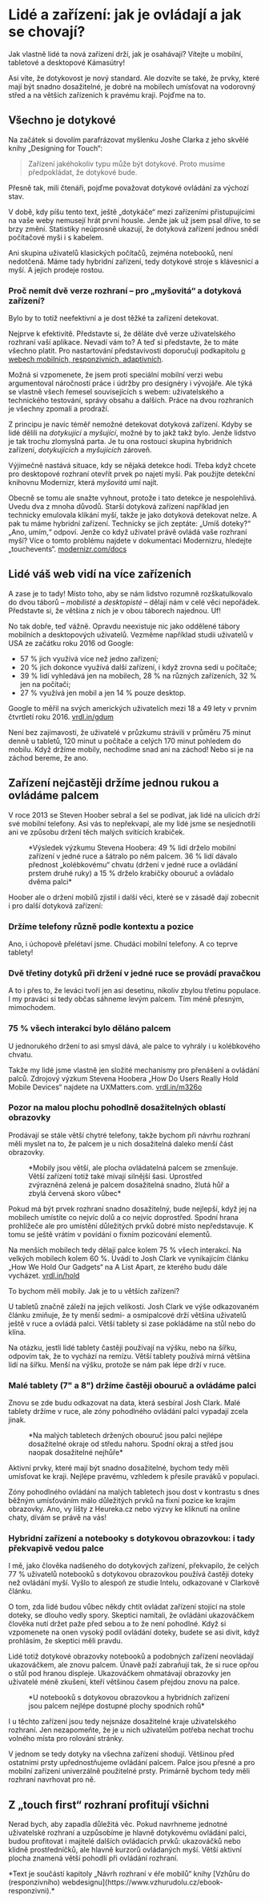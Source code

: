 # Lidé a zařízení: jak je ovládají a jak se chovají?

<div class="ebook-only" markdown="1">
Jak vlastně lidé ta nová zařízení drží, jak je osahávají? Vítejte u mobilní, tabletové a desktopové Kámasútry!
</div>

Asi víte, že dotykovost je nový standard. Ale dozvíte se také, že prvky, které mají být snadno dosažitelné, je dobré na mobilech umísťovat na vodorovný střed a na větších zařízeních k pravému kraji. Pojďme na to.

## Všechno je dotykové

Na začátek si dovolím parafrázovat myšlenku Joshe Clarka z jeho skvělé knihy „Designing for Touch“:

> Zařízení jakéhokoliv typu může být dotykové. Proto musíme předpokládat, že dotykové bude.

Přesně tak, milí čtenáři, pojďme považovat dotykové ovládání za výchozí stav.

<!-- AdSnippet -->

V době, kdy píšu tento text, ještě „dotykáče“ mezi zařízeními přistupujícími na vaše weby nemusejí hrát první housle. Jenže jak už jsem psal dříve, to se brzy změní. Statistiky neúprosně ukazují, že dotyková zařízení jednou snědí počítačové myši i s kabelem.

Ani skupina uživatelů klasických počítačů, zejména notebooků, není nedotčená. Máme tady hybridní zařízení, tedy dotykové stroje s klávesnicí a myší. A jejich prodeje rostou.

### Proč nemít dvě verze rozhraní – pro „myšovitá“ a dotyková zařízení?

Bylo by to totiž neefektivní a je dost těžké ta zařízení detekovat.

Nejprve k efektivitě. Představte si, že děláte dvě verze uživatelského rozhraní vaší aplikace. Nevadí vám to? A teď si představte, že to máte všechno platit. <span class="ebook-only" markdown="1">Pro nastartování představivosti doporučuji podkapitolu [o webech mobilních, responzivních, adaptivních](mobilni-responzivni-adaptivni.md).</span> 

Možná si vzpomenete, že jsem proti speciální mobilní verzi webu argumentoval náročností práce i údržby pro designéry i vývojáře. Ale týká se vlastně všech řemesel souvisejících s webem: uživatelského a technického testování, správy obsahu a dalších. Práce na dvou rozhraních je všechny zpomalí a prodraží.

Z principu je navíc téměř nemožné detekovat dotyková zařízení. Kdyby se lidé dělili na *dotykující* a *myšující*, možné by to jakž takž bylo. Jenže lidstvo je tak trochu zlomyslná parta. Je tu ona rostoucí skupina hybridních zařízení, *dotykujících* a *myšujících* zároveň.

Výjimečně nastává situace, kdy se nějaká detekce hodí. Třeba když chcete pro desktopové rozhraní otevřít prvek po najetí myši. Pak použijte detekční knihovnu Modernizr, která *myšovitá* umí najít. 

Obecně se tomu ale snažte vyhnout, protože i tato detekce je nespolehlivá. Uvedu dva z mnoha důvodů. Starší dotyková zařízení například jen technicky emulovala klikání myší, takže je jako dotyková detekovat nelze. A pak tu máme hybridní zařízení. Technicky se jich zeptáte: „Umíš doteky?“ „Ano, umím,“ odpoví. Jenže co když uživatel právě ovládá vaše rozhraní myší? Více o tomto problému najdete v dokumentaci Modernizru, hledejte „touchevents“.  [modernizr.com/docs](https://modernizr.com/docs) 

## Lidé váš web vidí na více zařízeních

A zase je to tady! Místo toho, aby se nám lidstvo rozumně rozškatulkovalo do dvou táborů – *mobilisté* a *desktopisté* – dělají nám v celé věci nepořádek. Představte si, že většina z nich je v obou táborech najednou. Uf!

No tak dobře, teď vážně. Opravdu neexistuje nic jako oddělené tábory mobilních a desktopových uživatelů. Vezměme například studii uživatelů v USA ze začátku roku 2016 od Google:

* 57 % jich využívá více než jedno zařízení;
* 20 % jich dokonce využívá další zařízení, i když zrovna sedí u počítače;
* 39 % lidí vyhledává jen na mobilech, 28 % na různých zařízeních, 32 % jen na počítači;
* 27 % využívá jen mobil a jen 14 % pouze desktop.

Google to měřil na svých amerických uživatelích mezi 18 a 49 lety v prvním čtvrtletí roku 2016.  [vrdl.in/gdum](https://www.thinkwithgoogle.com/articles/device-use-marketer-tips.html)

Není bez zajímavosti, že uživatelé v průzkumu strávili v průměru 75 minut denně u tabletů, 120 minut u počítače a celých 170 minut pohledem do mobilu. Když držíme mobily, nechodíme snad ani na záchod! Nebo si je na záchod bereme, že ano.

## Zařízení nejčastěji držíme jednou rukou a ovládáme palcem

V roce 2013 se Steven Hoober sebral a šel se podívat, jak lidé na ulicích drží své mobilní telefony. Asi vás to nepřekvapí, ale my lidé jsme se nesjednotili ani ve způsobu držení těch malých svítících krabiček. 

<figure>
<img src="../dist/images/original/mobily-drzeni.jpg" alt="">
<figcaption markdown="1">    
*Výsledek výzkumu Stevena Hoobera: 49 % lidí drželo mobilní zařízení v jedné ruce a šátralo po něm palcem. 36 % lidí dávalo přednost „kolébkovému“ chvatu (držení v jedné ruce a ovládání prstem druhé ruky) a 15 % drželo krabičky obouruč a ovládalo dvěma palci*
</figcaption> 
</figure>

Hoober ale o držení mobilů zjistil i další věci, které se v zásadě dají zobecnit i pro další dotyková  zařízení:

### Držíme telefony různě podle kontextu a pozice

Ano, i úchopově přelétaví jsme. Chudáci mobilní telefony. A co teprve tablety!

### Dvě třetiny dotyků při držení v jedné ruce se provádí pravačkou

A to i přes to, že leváci tvoří jen asi desetinu, nikoliv zbylou třetinu populace. I my praváci si tedy občas sáhneme levým palcem. Tím méně přesným, mimochodem.

### 75 % všech interakcí bylo děláno palcem

U jednorukého držení to asi smysl dává, ale palce to vyhrály i u kolébkového chvatu. 

Takže my lidé jsme vlastně jen složité mechanismy pro přenášení a ovládání palců. Zdrojový výzkum Stevena Hoobera „How Do Users Really Hold Mobile Devices“ najdete na UXMatters.com. [vrdl.in/m326o](http://www.uxmatters.com/mt/archives/2013/02/how-do-users-really-hold-mobile-devices.php#top)

### Pozor na malou plochu pohodlně dosažitelných oblastí obrazovky

Prodávají se stále větší chytré telefony, takže bychom při návrhu rozhraní měli myslet na to, že palcem je u nich dosažitelná daleko menší část obrazovky.

<figure>
<img src="../dist/images/original/vdwd/palce-mobily.jpg" alt="">
<figcaption markdown="1">    
*Mobily jsou větší, ale plocha ovládatelná palcem se zmenšuje. Větší zařízení totiž také mívají silnější šasi. Uprostřed zvýrazněná zelená je palcem dosažitelná snadno, žlutá hůř a zbylá červená skoro vůbec*
</figcaption> 
</figure>

Pokud má být prvek rozhraní snadno dosažitelný, bude nejlepší, když jej na mobilech umístíte co nejvíc dolů a co nejvíc doprostřed. Spodní hrana prohlížeče ale pro umístění důležitých prvků dobré místo nepředstavuje. K tomu se ještě vrátím v povídání o fixním pozicování elementů.

Na menších mobilech tedy dělají palce kolem 75 % všech interakcí. Na velkých mobilech kolem 60 %. Uvádí to Josh Clark ve vynikajícím článku „How We Hold Our Gadgets“ na A List Apart, ze kterého budu dále vycházet. [vrdl.in/hold](http://alistapart.com/article/how-we-hold-our-gadgets)

<!-- AdSnippet -->

To bychom měli mobily. Jak je to u větších zařízení?

U tabletů značně záleží na jejich velikosti. Josh Clark ve výše odkazovaném článku zmiňuje, že ty menší sedmi- a osmipalcové drží většina uživatelů ještě v ruce a ovládá palci. Větší tablety si zase pokládáme na stůl nebo do klína. 

Na otázku, jestli lidé tablety častěji používají na výšku, nebo na šířku, odpovím tak, že to vychází na remízu. Větší tablety používá mírná většina lidí na šířku. Menší na výšku, protože se nám pak lépe drží v ruce.

### Malé tablety (7" a 8") držíme častěji obouruč a ovládáme palci

Znovu se zde budu odkazovat na data, která sesbíral Josh Clark. Malé tablety držíme v ruce, ale zóny pohodlného ovládání palci vypadají zcela jinak.

<figure>
<img src="../dist/images/original/vdwd/palce-tablet.jpg" alt="">
<figcaption markdown="1">    
*Na malých tabletech držených obouruč jsou palci nejlépe dosažitelné okraje od středu nahoru. Spodní okraj a střed jsou naopak dosažitelné nejhůře*
</figcaption> 
</figure> 

Aktivní prvky, které mají být snadno dosažitelné, bychom tedy měli umísťovat ke kraji. Nejlépe pravému, vzhledem k přesile praváků v populaci. 

Zóny pohodlného ovládání na malých tabletech jsou dost v kontrastu s dnes běžným umísťováním málo důležitých prvků na fixní pozice ke krajím obrazovky. Ano, vy lišty z Heureka.cz nebo výzvy ke kliknutí na online chaty, dívám se právě na vás!

### Hybridní zařízení a notebooky s dotykovou obrazovkou: i tady překvapivě vedou palce

I mě, jako člověka nadšeného do dotykových zařízení, překvapilo, že celých 77 % uživatelů notebooků s dotykovou obrazovkou používá častěji doteky než ovládání myší. Vyšlo to alespoň ze studie Intelu, odkazované v Clarkově článku.

O tom, zda lidé budou vůbec někdy chtít ovládat zařízení stojící na stole doteky, se dlouho vedly spory. Skeptici namítali, že ovládání ukazováčkem člověka nutí držet paže před sebou a to že není pohodlné. Když si vzpomenete na onen vysoký podíl ovládání doteky, budete se asi divit, když prohlásím, že skeptici měli pravdu.

<!-- AdSnippet -->

Lidé totiž dotykové obrazovky notebooků a podobných zařízení neovládají ukazováčkem, ale znovu palcem. Únavě paží zabraňují tak, že si ruce opřou o stůl pod hranou displeje. Ukazováčkem ohmatávají obrazovky jen uživatelé méně zkušení, kteří většinou časem přejdou znovu na palce.

<figure>
<img src="../dist/images/original/vdwd/palce-notebook.jpg" alt="">
<figcaption markdown="1">    
*U notebooků s dotykovou obrazovkou a hybridních zařízení jsou palcem nejlépe dostupné plochy spodních rohů*
</figcaption> 
</figure> 

I u těchto zařízení jsou tedy nejsnáze dosažitelné kraje uživatelského rozhraní. Jen nezapomeňte, že je u nich uživatelům potřeba nechat trochu volného místa pro rolování stránky.

V jednom se tedy dotyky na všechna zařízení shodují. Většinou před ostatními prsty upřednostňujeme ovládání palcem. Palce jsou přesné a pro mobilní zařízení univerzálně použitelné prsty. Primárně bychom tedy měli rozhraní navrhovat pro ně.

## Z „touch first“ rozhraní profitují všichni

Nerad bych, aby zapadla důležitá věc. Pokud navrhneme jednotné uživatelské rozhraní a uzpůsobíme je hlavně dotykovému ovládání palci, budou profitovat i majitelé dalších ovládacích prvků: ukazováčků nebo klidně prostředníčků, ale hlavně kurzorů ovládaných myší. Větší aktivní plocha znamená větší pohodlí při ovládání rozhraní.


<div class="f-6 web-only" markdown="1">
  *Text je součástí kapitoly „Návrh rozhraní v éře mobilů“ knihy [Vzhůru do (responzivního) webdesignu](https://www.vzhurudolu.cz/ebook-responzivni).*
</div>
